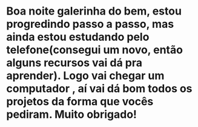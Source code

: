 # Boa noite galerinha do bem, estou progredindo passo a passo, mas ainda estou estudando pelo telefone(consegui um novo, então alguns recursos vai dá pra aprender). Logo vai chegar um computador , aí vai dá bom todos os projetos da forma que vocês pediram. Muito obrigado!
